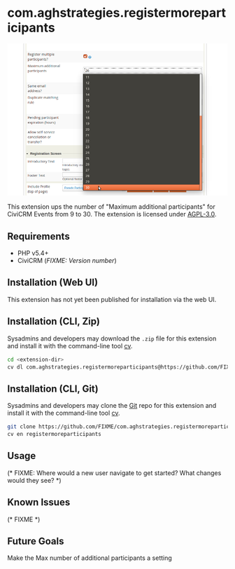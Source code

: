 # com.aghstrategies.registermoreparticipants

![Screenshot](/images/maxPart.png)

This extension ups the number of "Maximum additional participants" for CiviCRM Events from 9 to 30.
The extension is licensed under [AGPL-3.0](LICENSE.txt).

## Requirements

* PHP v5.4+
* CiviCRM (*FIXME: Version number*)

## Installation (Web UI)

This extension has not yet been published for installation via the web UI.

## Installation (CLI, Zip)

Sysadmins and developers may download the `.zip` file for this extension and
install it with the command-line tool [cv](https://github.com/civicrm/cv).

```bash
cd <extension-dir>
cv dl com.aghstrategies.registermoreparticipants@https://github.com/FIXME/com.aghstrategies.registermoreparticipants/archive/master.zip
```

## Installation (CLI, Git)

Sysadmins and developers may clone the [Git](https://en.wikipedia.org/wiki/Git) repo for this extension and
install it with the command-line tool [cv](https://github.com/civicrm/cv).

```bash
git clone https://github.com/FIXME/com.aghstrategies.registermoreparticipants.git
cv en registermoreparticipants
```

## Usage

(* FIXME: Where would a new user navigate to get started? What changes would they see? *)

## Known Issues

(* FIXME *)

## Future Goals

Make the Max number of additional participants a setting

